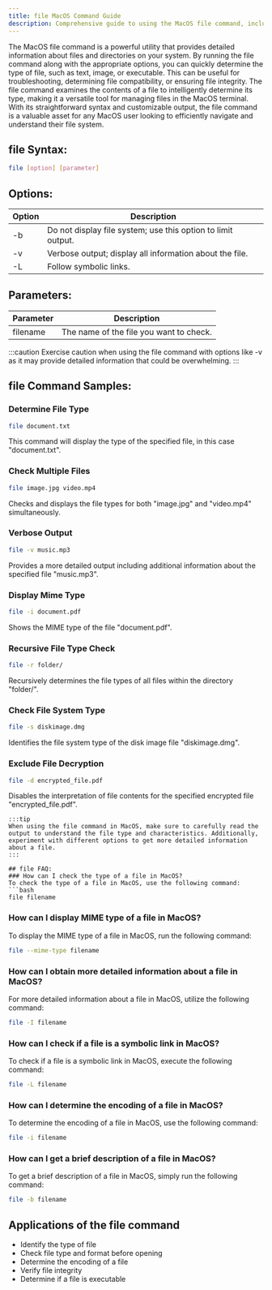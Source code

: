 ```yaml
---
title: file MacOS Command Guide
description: Comprehensive guide to using the MacOS file command, including syntax, options, and examples.
---
```


The MacOS file command is a powerful utility that provides detailed information about files and directories on your system. By running the file command along with the appropriate options, you can quickly determine the type of file, such as text, image, or executable. This can be useful for troubleshooting, determining file compatibility, or ensuring file integrity. The file command examines the contents of a file to intelligently determine its type, making it a versatile tool for managing files in the MacOS terminal. With its straightforward syntax and customizable output, the file command is a valuable asset for any MacOS user looking to efficiently navigate and understand their file system.

## file Syntax:
```bash
file [option] [parameter]
```
## Options:
| Option | Description                  |
|--------|------------------------------|
| -b     | Do not display file system; use this option to limit output. |
| -v     | Verbose output; display all information about the file.      |
| -L     | Follow symbolic links.                                       |

## Parameters:
| Parameter | Description                             |
|-----------|-----------------------------------------|
| filename  | The name of the file you want to check. | 

:::caution
Exercise caution when using the file command with options like -v as it may provide detailed information that could be overwhelming.
:::
## file Command Samples:
### Determine File Type
```bash
file document.txt
```
This command will display the type of the specified file, in this case "document.txt".

### Check Multiple Files
```bash
file image.jpg video.mp4
```
Checks and displays the file types for both "image.jpg" and "video.mp4" simultaneously.

### Verbose Output
```bash
file -v music.mp3
```
Provides a more detailed output including additional information about the specified file "music.mp3".

### Display Mime Type
```bash
file -i document.pdf
```
Shows the MIME type of the file "document.pdf".

### Recursive File Type Check
```bash
file -r folder/
```
Recursively determines the file types of all files within the directory "folder/".

### Check File System Type
```bash
file -s diskimage.dmg
```
Identifies the file system type of the disk image file "diskimage.dmg".

### Exclude File Decryption
```bash
file -d encrypted_file.pdf
```
Disables the interpretation of file contents for the specified encrypted file "encrypted_file.pdf".
```
:::tip
When using the file command in MacOS, make sure to carefully read the output to understand the file type and characteristics. Additionally, experiment with different options to get more detailed information about a file.
:::

## file FAQ:
### How can I check the type of a file in MacOS?
To check the type of a file in MacOS, use the following command:
```bash
file filename
```

### How can I display MIME type of a file in MacOS?
To display the MIME type of a file in MacOS, run the following command:
```bash
file --mime-type filename
```

### How can I obtain more detailed information about a file in MacOS?
For more detailed information about a file in MacOS, utilize the following command:
```bash
file -I filename
```

### How can I check if a file is a symbolic link in MacOS?
To check if a file is a symbolic link in MacOS, execute the following command:
```bash
file -L filename
```

### How can I determine the encoding of a file in MacOS?
To determine the encoding of a file in MacOS, use the following command:
```bash
file -i filename
```

### How can I get a brief description of a file in MacOS?
To get a brief description of a file in MacOS, simply run the following command:
```bash
file -b filename
```
## Applications of the file command

- Identify the type of file
- Check file type and format before opening
- Determine the encoding of a file
- Verify file integrity
- Determine if a file is executable